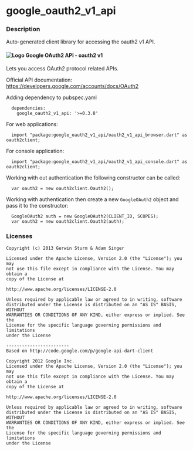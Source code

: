 # google_oauth2_v1_api

### Description

Auto-generated client library for accessing the oauth2 v1 API.

#### ![Logo](http://www.google.com/images/icons/product/search-16.gif) Google OAuth2 API - oauth2 v1

Lets you access OAuth2 protocol related APIs.

Official API documentation: https://developers.google.com/accounts/docs/OAuth2

Adding dependency to pubspec.yaml

```
  dependencies:
    google_oauth2_v1_api: '>=0.3.8'
```

For web applications:

```
  import "package:google_oauth2_v1_api/oauth2_v1_api_browser.dart" as oauth2client;
```

For console application:

```
  import "package:google_oauth2_v1_api/oauth2_v1_api_console.dart" as oauth2client;
```

Working with out authentication the following constructor can be called:

```
  var oauth2 = new oauth2client.Oauth2();
```

Working with authentication then create a new `GoogleOAuth2` object and pass it to the constructor:


```
  GoogleOAuth2 auth = new GoogleOAuth2(CLIENT_ID, SCOPES);
  var oauth2 = new oauth2client.Oauth2(auth);
```

### Licenses

```
Copyright (c) 2013 Gerwin Sturm & Adam Singer

Licensed under the Apache License, Version 2.0 (the "License"); you may 
not use this file except in compliance with the License. You may obtain a 
copy of the License at

http://www.apache.org/licenses/LICENSE-2.0

Unless required by applicable law or agreed to in writing, software
distributed under the License is distributed on an "AS IS" BASIS, WITHOUT
WARRANTIES OR CONDITIONS OF ANY KIND, either express or implied. See the
License for the specific language governing permissions and limitations 
under the License

------------------------
Based on http://code.google.com/p/google-api-dart-client

Copyright 2012 Google Inc.
Licensed under the Apache License, Version 2.0 (the "License"); you may 
not use this file except in compliance with the License. You may obtain a
copy of the License at

http://www.apache.org/licenses/LICENSE-2.0

Unless required by applicable law or agreed to in writing, software
distributed under the License is distributed on an "AS IS" BASIS, WITHOUT
WARRANTIES OR CONDITIONS OF ANY KIND, either express or implied. See the
License for the specific language governing permissions and limitations 
under the License

```
